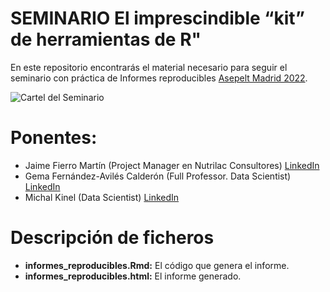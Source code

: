 # SEMINARIO El imprescindible “kit” de herramientas de R"

En este repositorio encontrarás el material necesario para seguir el seminario con práctica de Informes reproducibles [Asepelt Madrid 2022](https://www.congresoasepelt.com/seminarios-1). 


![Cartel del Seminario]()

# Ponentes:
  - Jaime Fierro Martín (Project Manager en Nutrilac Consultores) [LinkedIn](https://www.linkedin.com/in/jaime-fierro-mart%C3%ADn-9468a844/)
  - Gema Fernández-Avilés Calderón (Full Professor. Data Scientist) [LinkedIn](https://www.linkedin.com/in/gema-fern%C3%A1ndez-avil%C3%A9s-calder%C3%B3n-9805a4a3/)
  - Michal Kinel (Data Scientist) [LinkedIn](https://www.linkedin.com/in/michal-kinel/)

# Descripción de ficheros

- **informes_reproducibles.Rmd:** El código que genera el informe.
- **informes_reproducibles.html:** El informe generado.


